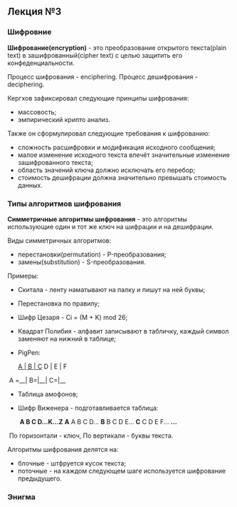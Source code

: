 ## Лекция №3

### Шифровние

**Шифрование(encryption)** - это преобразование открытого текста(plain text) в зашифрованный(cipher text) с целью защитить его конфеденциальности.

Процесс шифрования - enciphering.
Процесс дешифрования - deciphering.

Кергхов зафиксировал следующие принципы шифрования:

- массовость;
- эмпирический крипто анализ.

Также он сформулировал следующие требования к шифрованию:

- сложность расшифровки и модификация исходного сообщения;
- малое изменение исходного текста влечёт значительные изменение зашифрованного текста;
- область значений ключа должно исключать его перебор;
- стоимость дешифрации должна значительно превышать стоимость данных.

### Типы алгоритмов шифрования

**Симметричные алгоритмы шифрования** - это алгоритмы использующие один и тот же ключ на шифрации и на дешифрации.

Виды симметричных алгоритмов:

- перестановки(permutation) - P-преобразования;
- замены(substitution) - S-преобразования.

Примеры:

- Скитала - ленту наматывают на палку и пишут на ней буквы;

- Перестановка по правилу;

- Шифр Цезаря - Сi = (M + K) mod 26;

- Квадрат Полибия - алфавит записывают в табличку, каждый символ заменяют на нижний в таблице;

- PigPen: 

  <u>A | B | C</u>
  D | E | F

​		A =\__|	B=|\_\_|	C=|\_\_

- Таблица амофонов;

- Шифр Виженера - подготавливается таблица:

  ​	**A B C D...K...Z**
  **A**  A B C D...
  **B**  B C D E...
  **C**  C D E F...
  **...**

​	По горизонтали - ключ, По вертикали - буквы текста.

Алгоритмы шифрования делятся на:

- блочные - штфруется кусок текста;
- поточные - на каждом следующем шаге используется шифрование предыдущего.

### Энигма

